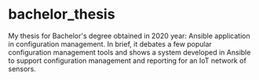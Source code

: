 # bachelor_thesis
My thesis for Bachelor's degree obtained in 2020 year: Ansible application in configuration management. In brief, it debates a few popular configuration management tools and shows a system developed in Ansible to support configuration management and reporting for an IoT network of sensors.
